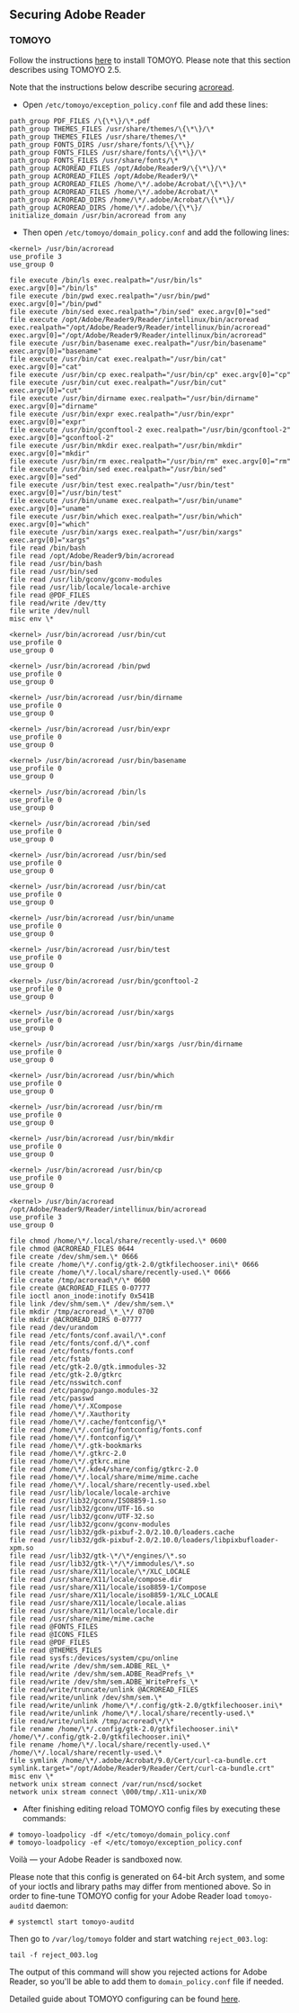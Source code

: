 ## Securing Adobe Reader

### TOMOYO

Follow the instructions [here](/index.php/TOMOYO_Linux#TOMOYO_Linux_2.x "TOMOYO Linux") to install TOMOYO. Please note that this section describes using TOMOYO 2.5.

Note that the instructions below describe securing [acroread](https://aur.archlinux.org/packages/acroread/).

*   Open `/etc/tomoyo/exception_policy.conf` file and add these lines:

```
path_group PDF_FILES /\{\*\}/\*.pdf
path_group THEMES_FILES /usr/share/themes/\{\*\}/\*
path_group THEMES_FILES /usr/share/themes/\*
path_group FONTS_DIRS /usr/share/fonts/\{\*\}/
path_group FONTS_FILES /usr/share/fonts/\{\*\}/\*
path_group FONTS_FILES /usr/share/fonts/\*
path_group ACROREAD_FILES /opt/Adobe/Reader9/\{\*\}/\*
path_group ACROREAD_FILES /opt/Adobe/Reader9/\*
path_group ACROREAD_FILES /home/\*/.adobe/Acrobat/\{\*\}/\*
path_group ACROREAD_FILES /home/\*/.adobe/Acrobat/\*
path_group ACROREAD_DIRS /home/\*/.adobe/Acrobat/\{\*\}/
path_group ACROREAD_DIRS /home/\*/.adobe/\{\*\}/
initialize_domain /usr/bin/acroread from any
```

*   Then open `/etc/tomoyo/domain_policy.conf` and add the following lines:

```
<kernel> /usr/bin/acroread
use_profile 3
use_group 0

file execute /bin/ls exec.realpath="/usr/bin/ls" exec.argv[0]="/bin/ls"
file execute /bin/pwd exec.realpath="/usr/bin/pwd" exec.argv[0]="/bin/pwd"
file execute /bin/sed exec.realpath="/bin/sed" exec.argv[0]="sed"
file execute /opt/Adobe/Reader9/Reader/intellinux/bin/acroread exec.realpath="/opt/Adobe/Reader9/Reader/intellinux/bin/acroread" exec.argv[0]="/opt/Adobe/Reader9/Reader/intellinux/bin/acroread"
file execute /usr/bin/basename exec.realpath="/usr/bin/basename" exec.argv[0]="basename"
file execute /usr/bin/cat exec.realpath="/usr/bin/cat" exec.argv[0]="cat"
file execute /usr/bin/cp exec.realpath="/usr/bin/cp" exec.argv[0]="cp"
file execute /usr/bin/cut exec.realpath="/usr/bin/cut" exec.argv[0]="cut"
file execute /usr/bin/dirname exec.realpath="/usr/bin/dirname" exec.argv[0]="dirname"
file execute /usr/bin/expr exec.realpath="/usr/bin/expr" exec.argv[0]="expr"
file execute /usr/bin/gconftool-2 exec.realpath="/usr/bin/gconftool-2" exec.argv[0]="gconftool-2"
file execute /usr/bin/mkdir exec.realpath="/usr/bin/mkdir" exec.argv[0]="mkdir"
file execute /usr/bin/rm exec.realpath="/usr/bin/rm" exec.argv[0]="rm"
file execute /usr/bin/sed exec.realpath="/usr/bin/sed" exec.argv[0]="sed"
file execute /usr/bin/test exec.realpath="/usr/bin/test" exec.argv[0]="/usr/bin/test"
file execute /usr/bin/uname exec.realpath="/usr/bin/uname" exec.argv[0]="uname"
file execute /usr/bin/which exec.realpath="/usr/bin/which" exec.argv[0]="which"
file execute /usr/bin/xargs exec.realpath="/usr/bin/xargs" exec.argv[0]="xargs"
file read /bin/bash
file read /opt/Adobe/Reader9/bin/acroread
file read /usr/bin/bash
file read /usr/bin/sed
file read /usr/lib/gconv/gconv-modules
file read /usr/lib/locale/locale-archive
file read @PDF_FILES
file read/write /dev/tty
file write /dev/null
misc env \*

<kernel> /usr/bin/acroread /usr/bin/cut
use_profile 0
use_group 0

<kernel> /usr/bin/acroread /bin/pwd
use_profile 0
use_group 0

<kernel> /usr/bin/acroread /usr/bin/dirname
use_profile 0
use_group 0

<kernel> /usr/bin/acroread /usr/bin/expr
use_profile 0
use_group 0

<kernel> /usr/bin/acroread /usr/bin/basename
use_profile 0
use_group 0

<kernel> /usr/bin/acroread /bin/ls
use_profile 0
use_group 0

<kernel> /usr/bin/acroread /bin/sed
use_profile 0
use_group 0

<kernel> /usr/bin/acroread /usr/bin/sed
use_profile 0
use_group 0

<kernel> /usr/bin/acroread /usr/bin/cat
use_profile 0
use_group 0

<kernel> /usr/bin/acroread /usr/bin/uname
use_profile 0
use_group 0

<kernel> /usr/bin/acroread /usr/bin/test
use_profile 0
use_group 0

<kernel> /usr/bin/acroread /usr/bin/gconftool-2
use_profile 0
use_group 0

<kernel> /usr/bin/acroread /usr/bin/xargs
use_profile 0
use_group 0

<kernel> /usr/bin/acroread /usr/bin/xargs /usr/bin/dirname
use_profile 0
use_group 0

<kernel> /usr/bin/acroread /usr/bin/which
use_profile 0
use_group 0

<kernel> /usr/bin/acroread /usr/bin/rm
use_profile 0
use_group 0

<kernel> /usr/bin/acroread /usr/bin/mkdir
use_profile 0
use_group 0

<kernel> /usr/bin/acroread /usr/bin/cp
use_profile 0
use_group 0

<kernel> /usr/bin/acroread /opt/Adobe/Reader9/Reader/intellinux/bin/acroread
use_profile 3
use_group 0

file chmod /home/\*/.local/share/recently-used.\* 0600
file chmod @ACROREAD_FILES 0644
file create /dev/shm/sem.\* 0666
file create /home/\*/.config/gtk-2.0/gtkfilechooser.ini\* 0666
file create /home/\*/.local/share/recently-used.\* 0666
file create /tmp/acroread\*/\* 0600
file create @ACROREAD_FILES 0-07777
file ioctl anon_inode:inotify 0x541B
file link /dev/shm/sem.\* /dev/shm/sem.\*
file mkdir /tmp/acroread_\*_\*/ 0700
file mkdir @ACROREAD_DIRS 0-07777
file read /dev/urandom
file read /etc/fonts/conf.avail/\*.conf
file read /etc/fonts/conf.d/\*.conf
file read /etc/fonts/fonts.conf
file read /etc/fstab
file read /etc/gtk-2.0/gtk.immodules-32
file read /etc/gtk-2.0/gtkrc
file read /etc/nsswitch.conf
file read /etc/pango/pango.modules-32
file read /etc/passwd
file read /home/\*/.XCompose
file read /home/\*/.Xauthority
file read /home/\*/.cache/fontconfig/\*
file read /home/\*/.config/fontconfig/fonts.conf
file read /home/\*/.fontconfig/\*
file read /home/\*/.gtk-bookmarks
file read /home/\*/.gtkrc-2.0
file read /home/\*/.gtkrc.mine
file read /home/\*/.kde4/share/config/gtkrc-2.0
file read /home/\*/.local/share/mime/mime.cache
file read /home/\*/.local/share/recently-used.xbel
file read /usr/lib/locale/locale-archive
file read /usr/lib32/gconv/ISO8859-1.so
file read /usr/lib32/gconv/UTF-16.so
file read /usr/lib32/gconv/UTF-32.so
file read /usr/lib32/gconv/gconv-modules
file read /usr/lib32/gdk-pixbuf-2.0/2.10.0/loaders.cache
file read /usr/lib32/gdk-pixbuf-2.0/2.10.0/loaders/libpixbufloader-xpm.so
file read /usr/lib32/gtk-\*/\*/engines/\*.so
file read /usr/lib32/gtk-\*/\*/immodules/\*.so
file read /usr/share/X11/locale/\*/XLC_LOCALE
file read /usr/share/X11/locale/compose.dir
file read /usr/share/X11/locale/iso8859-1/Compose
file read /usr/share/X11/locale/iso8859-1/XLC_LOCALE
file read /usr/share/X11/locale/locale.alias
file read /usr/share/X11/locale/locale.dir
file read /usr/share/mime/mime.cache
file read @FONTS_FILES
file read @ICONS_FILES
file read @PDF_FILES
file read @THEMES_FILES
file read sysfs:/devices/system/cpu/online
file read/write /dev/shm/sem.ADBE_REL_\*
file read/write /dev/shm/sem.ADBE_ReadPrefs_\*
file read/write /dev/shm/sem.ADBE_WritePrefs_\*
file read/write/truncate/unlink @ACROREAD_FILES
file read/write/unlink /dev/shm/sem.\*
file read/write/unlink /home/\*/.config/gtk-2.0/gtkfilechooser.ini\*
file read/write/unlink /home/\*/.local/share/recently-used.\*
file read/write/unlink /tmp/acroread\*/\*
file rename /home/\*/.config/gtk-2.0/gtkfilechooser.ini\* /home/\*/.config/gtk-2.0/gtkfilechooser.ini\*
file rename /home/\*/.local/share/recently-used.\* /home/\*/.local/share/recently-used.\*
file symlink /home/\*/.adobe/Acrobat/9.0/Cert/curl-ca-bundle.crt symlink.target="/opt/Adobe/Reader9/Reader/Cert/curl-ca-bundle.crt"
misc env \*
network unix stream connect /var/run/nscd/socket
network unix stream connect \000/tmp/.X11-unix/X0
```

*   After finishing editing reload TOMOYO config files by executing these commands:

```
# tomoyo-loadpolicy -df </etc/tomoyo/domain_policy.conf
# tomoyo-loadpolicy -ef </etc/tomoyo/exception_policy.conf
```

Voilà — your Adobe Reader is sandboxed now.

Please note that this config is generated on 64-bit Arch system, and some of your ioctls and library paths may differ from mentioned above. So in order to fine-tune TOMOYO config for your Adobe Reader load `tomoyo-auditd` daemon:

 `# systemctl start tomoyo-auditd` 

Then go to `/var/log/tomoyo` folder and start watching `reject_003.log`:

 `tail -f reject_003.log` 

The output of this command will show you rejected actions for Adobe Reader, so you'll be able to add them to `domain_policy.conf` file if needed.

Detailed guide about TOMOYO configuring can be found [here](http://tomoyo.sourceforge.jp/2.5/index.html.en).